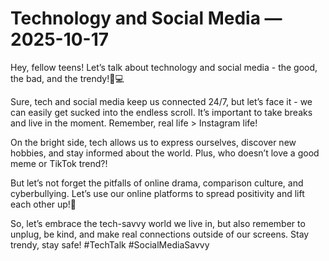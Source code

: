 # Technology and Social Media — 2025-10-17

Hey, fellow teens! Let’s talk about technology and social media - the good, the bad, and the trendy!📱💻

Sure, tech and social media keep us connected 24/7, but let’s face it - we can easily get sucked into the endless scroll. It’s important to take breaks and live in the moment. Remember, real life > Instagram life!

On the bright side, tech allows us to express ourselves, discover new hobbies, and stay informed about the world. Plus, who doesn’t love a good meme or TikTok trend?!

But let’s not forget the pitfalls of online drama, comparison culture, and cyberbullying. Let’s use our online platforms to spread positivity and lift each other up!💪

So, let’s embrace the tech-savvy world we live in, but also remember to unplug, be kind, and make real connections outside of our screens. Stay trendy, stay safe! #TechTalk #SocialMediaSavvy